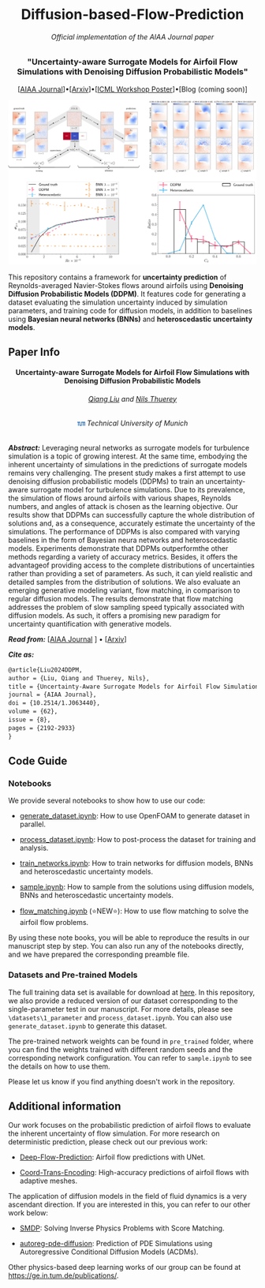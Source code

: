 

<h1 align="center">
    Diffusion-based-Flow-Prediction
</h1>
<h6 align="center">Official implementation of the AIAA Journal paper</h6>
<h3 align="center">"Uncertainty-aware Surrogate Models for Airfoil Flow Simulations with Denoising Diffusion Probabilistic Models"</h3>

<p align="center">
  [<a href="https://arc.aiaa.org/doi/10.2514/1.J063440">AIAA Journal</a>]•[<a href="https://arxiv.org/abs/2312.05320">Arxiv</a>]•[<a href=https://github.com/tum-pbs/Diffusion-based-Flow-Prediction/blob/main/assets/ICML_Poster.pdf>ICML Workshop Poster</a>]•[Blog (coming soon)]
</p>
<img src="./assets/main.svg" style="zoom: 50%;" />

This repository contains a framework for **uncertainty prediction** of Reynolds-averaged Navier-Stokes flows around airfoils using **Denoising Diffusion Probabilistic Models (DDPM)**. It features code for generating a dataset evaluating the simulation uncertainty induced by simulation parameters, and training code for diffusion models, in addition to baselines using **Bayesian neural networks (BNNs)** and **heteroscedastic uncertainty models**.




## Paper Info

<h4 align="center">Uncertainty-aware Surrogate Models for Airfoil Flow Simulations with Denoising Diffusion Probabilistic Models</h4>
<h6 align="center"><a href="mailto:qiang7.liu@tum.de">Qiang Liu</a> and <a href="mailto:nils.thuerey@tum.de">Nils Thuerey</a></h6>

<h6 align="center">
    <img src="assets/TUM.svg" width="16"> Technical University of Munich
</h6>

***Abstract:*** Leveraging neural networks as surrogate models for turbulence simulation is a topic of growing interest. At the same time, embodying the inherent uncertainty of simulations in the predictions of surrogate models remains very challenging. The present study makes a first attempt to use denoising diffusion probabilistic models (DDPMs) to train an uncertainty-aware surrogate model for turbulence simulations. Due to its prevalence, the simulation of flows around airfoils with various shapes, Reynolds numbers, and angles of attack is chosen as the learning objective. Our results show that DDPMs can successfully capture the whole distribution of solutions and, as a consequence, accurately estimate the uncertainty of the simulations. The performance of DDPMs is also compared with varying baselines in the form of Bayesian neura networks and heteroscedastic models. Experiments demonstrate that DDPMs outperformthe other methods regarding a variety of accuracy metrics. Besides, it offers the advantageof providing access to the complete distributions of uncertainties rather than providing a set of parameters. As such, it can yield realistic and detailed samples from the distribution of solutions. We also evaluate an emerging generative modeling variant, flow matching, in comparison to regular diffusion models. The results demonstrate that flow matching addresses the problem of slow sampling speed typically associated with diffusion models. As such, it offers a promising new paradigm for uncertainty quantification with generative models.

***Read from:*** [[AIAA Journal](https://arc.aiaa.org/doi/10.2514/1.J063440) ] • [[Arxiv](https://arxiv.org/abs/2312.05320)]

***Cite as:*** 

```latex
@article{Liu2024DDPM,
author = {Liu, Qiang and Thuerey, Nils},
title = {Uncertainty-Aware Surrogate Models for Airfoil Flow Simulations with Denoising Diffusion Probabilistic Models},
journal = {AIAA Journal},
doi = {10.2514/1.J063440},
volume = {62},
issue = {8},
pages = {2192-2933}
}
```



## Code Guide

### Notebooks

We provide several notebooks to show how to use our code:

* [generate_dataset.ipynb](https://github.com/tum-pbs/Diffusion-based-Flow-Prediction/blob/main/generate_dataset.ipynb): How to use OpenFOAM to generate dataset in parallel.

* [process_dataset.ipynb](https://github.com/tum-pbs/Diffusion-based-Flow-Prediction/blob/main/process_dataset.ipynb): How to post-process the dataset for training and analysis.

* [train_networks.ipynb](https://github.com/tum-pbs/Diffusion-based-Flow-Prediction/blob/main/train_networks.ipynb): How to train networks for diffusion models, BNNs and heteroscedastic uncertainty models.

* [sample.ipynb](https://github.com/tum-pbs/Diffusion-based-Flow-Prediction/blob/main/sample.ipynb): How to sample from the solutions using diffusion models, BNNs and heteroscedastic uncertainty models.

* [flow_matching.ipynb](https://github.com/tum-pbs/Diffusion-based-Flow-Prediction/blob/main/flow_matching.ipynb) (⭐NEW⭐): How to use flow matching to solve the airfoil flow problems.

By using these note books, you will be able to reproduce the results in our manuscript step by step. You can also run any of the notebooks directly, and we have prepared the corresponding preamble file.

### Datasets and Pre-trained Models

The full training data set is available for download at [here](https://mediatum.ub.tum.de/1731896). In this repository, we also provide a reduced version of our dataset corresponding to the single-parameter test in our manuscript. For more details, please see `\datasets\1_parameter` and `process_dataset.ipynb`. You can also use `generate_dataset.ipynb` to generate this dataset.

The pre-trained network weights can be found in `pre_trained` folder, where you can find the weights trained with different random seeds and the corresponding network configuration. You can refer to `sample.ipynb` to see the details on how to use them.

Please let us know if you find anything doesn't work in the repository.



## Additional information

Our work focuses on the probabilistic prediction of airfoil flows to evaluate the inherent uncertainty of flow simulation. For more research on deterministic prediction, please check out our previous work:

* [Deep-Flow-Prediction](https://github.com/thunil/Deep-Flow-Prediction): Airfoil flow predictions with UNet.

* [Coord-Trans-Encoding](https://github.com/tum-pbs/coord-trans-encoding): High-accuracy predictions of airfoil flows with adaptive meshes.

The application of diffusion models in the field of fluid dynamics is a very ascendant direction. If you are interested in this, you can refer to our other work below:

* [SMDP](https://github.com/tum-pbs/SMDP): Solving Inverse Physics Problems with Score Matching.

* [autoreg-pde-diffusion](https://github.com/tum-pbs/autoreg-pde-diffusion): Prediction of PDE Simulations using Autoregressive Conditional Diffusion Models (ACDMs).

Other physics-based deep learning works of our group can be found at https://ge.in.tum.de/publications/.
